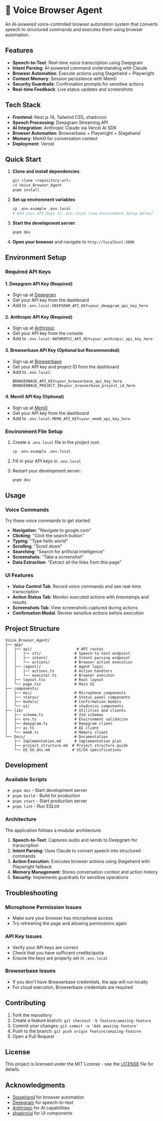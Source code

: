 # 🎤 Voice Browser Agent

An AI-powered voice-controlled browser automation system that converts speech to structured commands and executes them using browser automation.

## Features

- **Speech-to-Text**: Real-time voice transcription using Deepgram
- **Intent Parsing**: AI-powered command understanding with Claude
- **Browser Automation**: Execute actions using Stagehand + Playwright
- **Context Memory**: Session persistence with Mem0
- **Security Guardrails**: Confirmation prompts for sensitive actions
- **Real-time Feedback**: Live status updates and screenshots

## Tech Stack

- **Frontend**: Next.js 14, Tailwind CSS, shadcn/ui
- **Speech Processing**: Deepgram Streaming API
- **AI Integration**: Anthropic Claude via Vercel AI SDK
- **Browser Automation**: Browserbase + Playwright + Stagehand
- **Memory**: Mem0 for conversation context
- **Deployment**: Vercel

## Quick Start

1. **Clone and install dependencies**:
   ```bash
   git clone <repository-url>
   cd Voice_Browser_Agent
   pnpm install
   ```

2. **Set up environment variables**:
   ```bash
   cp .env.example .env.local
   # Add your API keys to .env.local (see Environment Setup below)
   ```

3. **Start the development server**:
   ```bash
   pnpm dev
   ```

4. **Open your browser** and navigate to `http://localhost:3000`

## Environment Setup

### Required API Keys

#### 1. Deepgram API Key (Required)
- Sign up at [Deepgram](https://deepgram.com/)
- Get your API key from the dashboard
- Add to `.env.local`: `DEEPGRAM_API_KEY=your_deepgram_api_key_here`

#### 2. Anthropic API Key (Required)
- Sign up at [Anthropic](https://www.anthropic.com/)
- Get your API key from the console
- Add to `.env.local`: `ANTHROPIC_API_KEY=your_anthropic_api_key_here`

#### 3. Browserbase API Key (Optional but Recommended)
- Sign up at [Browserbase](https://www.browserbase.com/)
- Get your API key and project ID from the dashboard
- Add to `.env.local`:
  ```
  BROWSERBASE_API_KEY=your_browserbase_api_key_here
  BROWSERBASE_PROJECT_ID=your_browserbase_project_id_here
  ```

#### 4. Mem0 API Key (Optional)
- Sign up at [Mem0](https://mem0.ai/)
- Get your API key from the dashboard
- Add to `.env.local`: `MEM0_API_KEY=your_mem0_api_key_here`

### Environment File Setup

1. Create a `.env.local` file in the project root:
   ```bash
   cp .env.example .env.local
   ```

2. Fill in your API keys in `.env.local`

3. Restart your development server:
   ```bash
   pnpm dev
   ```

## Usage

### Voice Commands

Try these voice commands to get started:

- **Navigation**: "Navigate to google.com"
- **Clicking**: "Click the search button"
- **Typing**: "Type hello world"
- **Scrolling**: "Scroll down"
- **Searching**: "Search for artificial intelligence"
- **Screenshots**: "Take a screenshot"
- **Data Extraction**: "Extract all the links from this page"

### UI Features

- **Voice Control Tab**: Record voice commands and see real-time transcription
- **Action Status Tab**: Monitor executed actions with timestamps and results
- **Screenshots Tab**: View screenshots captured during actions
- **Confirmation Modal**: Review sensitive actions before execution

## Project Structure

```
Voice_Browser_Agent/
├── app/
│   ├── api/                    # API routes
│   │   ├── stt/               # Speech-to-text endpoint
│   │   ├── intent/            # Intent parsing endpoint
│   │   └── actions/           # Browser action execution
│   ├── (agent)/               # Agent logic
│   │   ├── actions.ts         # Action handlers
│   │   └── executor.ts        # Browser executor
│   ├── layout.tsx             # Root layout
│   └── page.tsx               # Main UI
├── components/
│   ├── mic/                   # Microphone components
│   ├── status/                # Status panel components
│   ├── modals/                # Confirmation modals
│   └── ui/                    # shadcn/ui components
├── lib/                       # Utilities and clients
│   ├── schema.ts              # Zod schemas
│   ├── env.ts                 # Environment validation
│   ├── deepgram.ts            # Deepgram client
│   ├── ai.ts                  # AI client
│   └── mem0.ts                # Memory client
└── Docs/                      # Documentation
    ├── Implementation.md      # Implementation plan
    ├── project_structure.md  # Project structure guide
    └── UI_UX_doc.md          # UI/UX specifications
```

## Development

### Available Scripts

- `pnpm dev` - Start development server
- `pnpm build` - Build for production
- `pnpm start` - Start production server
- `pnpm lint` - Run ESLint

### Architecture

The application follows a modular architecture:

1. **Speech-to-Text**: Captures audio and sends to Deepgram for transcription
2. **Intent Parsing**: Uses Claude to convert speech into structured commands
3. **Action Execution**: Executes browser actions using Stagehand with Playwright fallback
4. **Memory Management**: Stores conversation context and action history
5. **Security**: Implements guardrails for sensitive operations

## Troubleshooting

### Microphone Permission Issues
- Make sure your browser has microphone access
- Try refreshing the page and allowing permissions again

### API Key Issues
- Verify your API keys are correct
- Check that you have sufficient credits/quota
- Ensure the keys are properly set in `.env.local`

### Browserbase Issues
- If you don't have Browserbase credentials, the app will run locally
- For cloud execution, Browserbase credentials are required

## Contributing

1. Fork the repository
2. Create a feature branch: `git checkout -b feature/amazing-feature`
3. Commit your changes: `git commit -m 'Add amazing feature'`
4. Push to the branch: `git push origin feature/amazing-feature`
5. Open a Pull Request

## License

This project is licensed under the MIT License - see the [LICENSE](LICENSE) file for details.

## Acknowledgments

- [Stagehand](https://github.com/browserbase/stagehand) for browser automation
- [Deepgram](https://deepgram.com/) for speech-to-text
- [Anthropic](https://www.anthropic.com/) for AI capabilities
- [shadcn/ui](https://ui.shadcn.com/) for UI components
